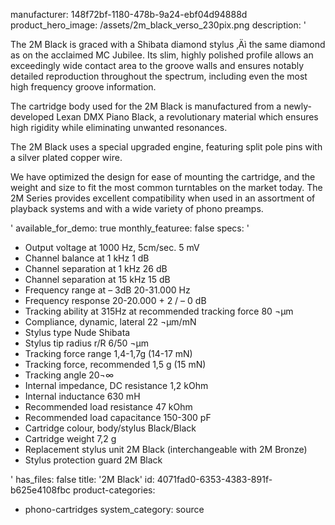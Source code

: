 manufacturer: 148f72bf-1180-478b-9a24-ebf04d94888d
product_hero_image: /assets/2m_black_verso_230pix.png
description: '<p>The 2M Black is graced with a Shibata diamond stylus ‚Äì the same diamond as on the acclaimed MC Jubilee. Its slim, highly polished profile allows an exceedingly wide contact area to the groove walls and ensures notably detailed reproduction throughout the spectrum, including even the most high frequency groove information.</p><p>The cartridge body used for the 2M Black is manufactured from a newly-developed Lexan DMX Piano Black, a revolutionary material which ensures high rigidity while eliminating unwanted resonances.</p><p>The 2M Black uses a special upgraded engine, featuring split pole pins with a silver plated copper wire.</p><p>We have optimized the design for ease of mounting the cartridge, and the weight and size to fit the most common turntables on the market today. The 2M Series provides excellent compatibility when used in an assortment of playback systems and with a wide variety of phono preamps.</p>'
available_for_demo: true
monthly_featuree: false
specs: '<ul><li>Output voltage at 1000 Hz, 5cm/sec. 5 mV</li><li>Channel balance at 1 kHz 1 dB</li><li>Channel separation at 1 kHz 26 dB</li><li>Channel separation at 15 kHz 15 dB</li><li>Frequency range at – 3dB 20-31.000 Hz</li><li>Frequency response 20-20.000 + 2 / – 0 dB</li><li>Tracking ability at 315Hz at recommended tracking force 80 ¬µm</li><li>Compliance, dynamic, lateral 22 ¬µm/mN</li><li>Stylus type Nude Shibata</li><li>Stylus tip radius r/R 6/50 ¬µm</li><li>Tracking force range 1,4-1,7g (14-17 mN)</li><li>Tracking force, recommended 1,5 g (15 mN)</li><li>Tracking angle 20¬∞</li><li>Internal impedance, DC resistance 1,2 kOhm</li><li>Internal inductance 630 mH</li><li>Recommended load resistance 47 kOhm</li><li>Recommended load capacitance 150-300 pF</li><li>Cartridge colour, body/stylus Black/Black</li><li>Cartridge weight 7,2 g</li><li>Replacement stylus unit 2M Black (interchangeable with 2M Bronze)</li><li>Stylus protection guard 2M Black&nbsp;&nbsp;</li></ul>'
has_files: false
title: '2M Black'
id: 4071fad0-6353-4383-891f-b625e4108fbc
product-categories:
  - phono-cartridges
system_category: source
